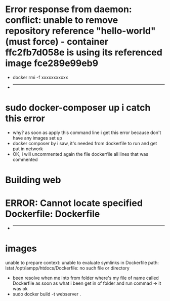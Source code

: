 # Error response from daemon: conflict: unable to remove repository reference "hello-world" (must force) - container ffc2fb7d058e is using its referenced image fce289e99eb9
- docker rmi -f xxxxxxxxxxx

- ____________________________________________

# sudo docker-composer up i catch this error
- why? as soon as apply this command line i get this error because don't have any images set up
- docker composer by i saw, it's needed from dockerfile to run and get put in network
- OK, i will uncommented again the file dockerfile all lines that was commented
# Building web
# ERROR: Cannot locate specified Dockerfile: Dockerfile

- ___________________________________________

# images 
unable to prepare context: unable to evaluate symlinks in Dockerfile path: lstat /opt/lampp/htdocs/Dockerfile: no such file or directory
- been resolve when me into from folder where's my file of name called Dockerfile as soon as what i been get in of folder and run commad -> it was ok
- sudo docker build -t webserver .